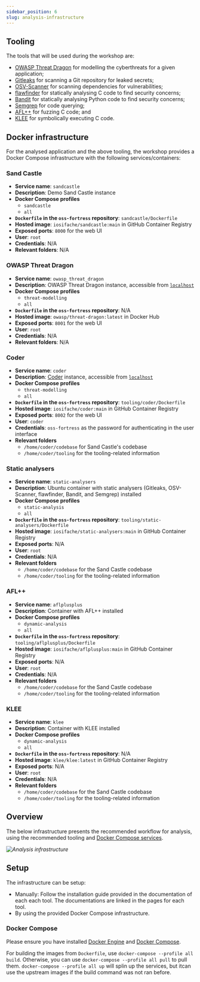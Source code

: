 ```yaml
---
sidebar_position: 6
slug: analysis-infrastructure
---
```


## Tooling

The tools that will be used during the workshop are:
- [OWASP Threat Dragon](/threat-modelling/owasp-threat-dragon) for modelling the cyberthreats for a given application;
- [Gitleaks](/secret-scanning/gitleaks) for scanning a Git repository for leaked secrets;
- [OSV-Scanner](/dependency-scanning/osv-scanner) for scanning dependencies for vulnerabilities;
- [flawfinder](/linting/flawfinder) for statically analysing C code to find security concerns;
- [Bandit](/linting/bandit) for statically analysing Python code to find security concerns;
- [Semgrep](/code-query/semgrep) for code querying;
- [AFL++](/fuzzing/aflplusplus) for fuzzing C code; and
- [KLEE](/symbolic-execution/klee) for symbolically executing C code.

## Docker infrastructure

For the analysed application and the above tooling, the workshop provides a Docker Compose infrastructure with the following services/containers:

### Sand Castle

- **Service name**: `sandcastle`
- **Description**: Demo Sand Castle instance
- **Docker Compose profiles**
    - `sandcastle`
    - `all`
- **`Dockerfile` in the `oss-fortress` repository**: `sandcastle/Dockerfile`
- **Hosted image**: `iosifache/sandcastle:main` in GitHub Container Registry
- **Exposed ports**: `8000` for the web UI
- **User**: `root`
- **Credentials**: N/A
- **Relevant folders**: N/A

### OWASP Threat Dragon

- **Service name**: `owasp_threat_dragon`
- **Description**: OWASP Threat Dragon instance, accessible from [`localhost`](http://localhost:8081)
- **Docker Compose profiles**
    - `threat-modelling`
    - `all`
- **`Dockerfile` in the `oss-fortress` repository**: N/A
- **Hosted image**: `owasp/threat-dragon:latest` in Docker Hub
- **Exposed ports**: `8001` for the web UI
- **User**: `root`
- **Credentials**: N/A
- **Relevant folders**: N/A

### Coder

- **Service name**: `coder`
- **Description**: [Coder](https://coder.com) instance, accessible from [`localhost`](http://localhost:8082/?folder=/home/coder)
- **Docker Compose profiles**
    - `threat-modelling`
    - `all`
- **`Dockerfile` in the `oss-fortress` repository**: `tooling/coder/Dockerfile`
- **Hosted image**: `iosifache/coder:main` in GitHub Container Registry
- **Exposed ports**: `8002` for the web UI
- **User**: `coder`
- **Credentials**: `oss-fortress` as the password for authenticating in the user interface
- **Relevant folders**
    - `/home/coder/codebase` for Sand Castle's codebase
    - `/home/coder/tooling` for the tooling-related information

### Static analysers

- **Service name**: `static-analysers`
- **Description**: Ubuntu container with static analysers (Gitleaks, OSV-Scanner, flawfinder, Bandit, and Semgrep) installed
- **Docker Compose profiles**
    - `static-analysis`
    - `all`
- **`Dockerfile` in the `oss-fortress` repository**: `tooling/static-analysers/Dockerfile`
- **Hosted image**: `iosifache/static-analysers:main` in GitHub Container Registry
- **Exposed ports**: N/A
- **User**: `root`
- **Credentials**: N/A
- **Relevant folders**
    - `/home/coder/codebase` for the Sand Castle codebase
    - `/home/coder/tooling` for the tooling-related information

### AFL++

- **Service name**: `aflplusplus`
- **Description**: Container with AFL++ installed
- **Docker Compose profiles**
    - `dynamic-analysis`
    - `all`
- **`Dockerfile` in the `oss-fortress` repository**: `tooling/aflplusplus/Dockerfile`
- **Hosted image**: `iosifache/aflplusplus:main` in GitHub Container Registry
- **Exposed ports**: N/A
- **User**: `root`
- **Credentials**: N/A
- **Relevant folders**
    - `/home/coder/codebase` for the Sand Castle codebase
    - `/home/coder/tooling` for the tooling-related information

### KLEE

- **Service name**: `klee`
- **Description**: Container with KLEE installed
- **Docker Compose profiles**
    - `dynamic-analysis`
    - `all`
- **`Dockerfile` in the `oss-fortress` repository**: N/A
- **Hosted image**: `klee/klee:latest` in GitHub Container Registry
- **Exposed ports**: N/A
- **User**: `root`
- **Credentials**: N/A
- **Relevant folders**
    - `/home/coder/codebase` for the Sand Castle codebase
    - `/home/coder/tooling` for the tooling-related information


## Overview

The below infrastructure presents the recommended workflow for analysis, using the recommended tooling and [Docker Compose services](#docker-infrastructure).

_![Analysis infrastructure](/img/diagrams/analysis-infra.svg)_

## Setup

The infrastructure can be setup:
- Manually: Follow the installation guide provided in the documentation of each each tool. The documentations are linked in the pages for each tool.
- By using the provided Docker Compose infrastructure.

### Docker Compose 

Please ensure you have installed [Docker Engine](https://docs.docker.com/engine/install/) and [Docker Compose](https://docs.docker.com/compose/install/).

For building the images from `Dockerfile`, use `docker-compose --profile all build`. Otherwise, you can use `docker-compose --profile all pull` to pull them. `docker-compose --profile all up` will splin up the services, but itcan use the upstream images if the build command was not ran before.

